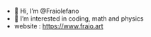 - 👋 Hi, I’m @Fraiolefano
- 👀 I’m interested in coding, math and physics
- website : https://www.fraio.art
<!---
Fraiolefano/Fraiolefano is a ✨ special ✨ repository because its `README.md` (this file) appears on your GitHub profile.
You can click the Preview link to take a look at your changes.
--->
